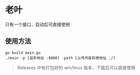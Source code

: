 # 老叶
只有一个接口，启动后可直接使用

## 使用方法
```golang
go build main.go
./main -p [监听地址 :8080] -path [上传内容存放地址 ./]
```

> Releases 中有打包好的 win/linux 版本，下载后可以直接使用
